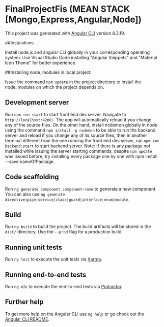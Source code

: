 

# FinalProjectFis (MEAN STACK [Mongo,Express,Angular,Node])

This project was generated with [Angular CLI](https://github.com/angular/angular-cli) version 8.3.19.

##Instalations

 Install node.js and angular CLI globally in your corresponding operating system. Use Visual Studio Code installing "Angular Snippets" and "Material Icon Theme" for better experience.
 
##Installing node_modules in local project

 Issue the command `npm update` in the project directory to install the node_modules on which the project depends on.

## Development server

Run `npm run start` to start front end dev server. Navigate to `http://localhost:4200/`. The app will automatically reload if you change any of the source files. On the other hand, install nodemon globally in node using the command  `npm install -g nodemon` to be able to run the backend server and reload if you change any of its source files, then in another terminal different from the one running the front end dev server, run `npm run backend:start` to start backend server. Note: If there is any package not installed while issuing the server starting commands, despite `npm update` was issued before, try installing every package one by one with npm install --save nameOfPackage.

## Code scaffolding

Run `ng generate component component-name` to generate a new component. You can also use `ng generate directive|pipe|service|class|guard|interface|enum|module`.

## Build

Run `ng build` to build the project. The build artifacts will be stored in the `dist/` directory. Use the `--prod` flag for a production build.

## Running unit tests

Run `ng test` to execute the unit tests via [Karma](https://karma-runner.github.io).

## Running end-to-end tests

Run `ng e2e` to execute the end-to-end tests via [Protractor](http://www.protractortest.org/).

## Further help

To get more help on the Angular CLI use `ng help` or go check out the [Angular CLI README](https://github.com/angular/angular-cli/blob/master/README.md).
